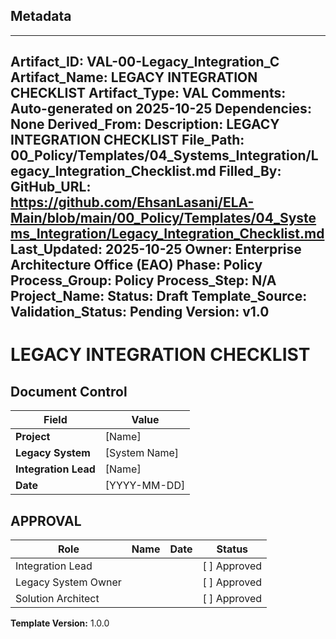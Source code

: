 ## Metadata
---
Artifact_ID: VAL-00-Legacy_Integration_C
Artifact_Name: LEGACY INTEGRATION CHECKLIST
Artifact_Type: VAL
Comments: Auto-generated on 2025-10-25
Dependencies: None
Derived_From: 
Description: LEGACY INTEGRATION CHECKLIST
File_Path: 00_Policy/Templates/04_Systems_Integration/Legacy_Integration_Checklist.md
Filled_By: 
GitHub_URL: https://github.com/EhsanLasani/ELA-Main/blob/main/00_Policy/Templates/04_Systems_Integration/Legacy_Integration_Checklist.md
Last_Updated: 2025-10-25
Owner: Enterprise Architecture Office (EAO)
Phase: Policy
Process_Group: Policy
Process_Step: N/A
Project_Name: 
Status: Draft
Template_Source: 
Validation_Status: Pending
Version: v1.0
---
# LEGACY INTEGRATION CHECKLIST

## Document Control
| Field | Value |
|-------|-------|
| **Project** | [Name] |
| **Legacy System** | [System Name] |
| **Integration Lead** | [Name] |
| **Date** | [YYYY-MM-DD] |

## APPROVAL
| Role | Name | Date | Status |
|------|------|------|--------|
| Integration Lead | | | [ ] Approved |
| Legacy System Owner | | | [ ] Approved |
| Solution Architect | | | [ ] Approved |

**Template Version:** 1.0.0
